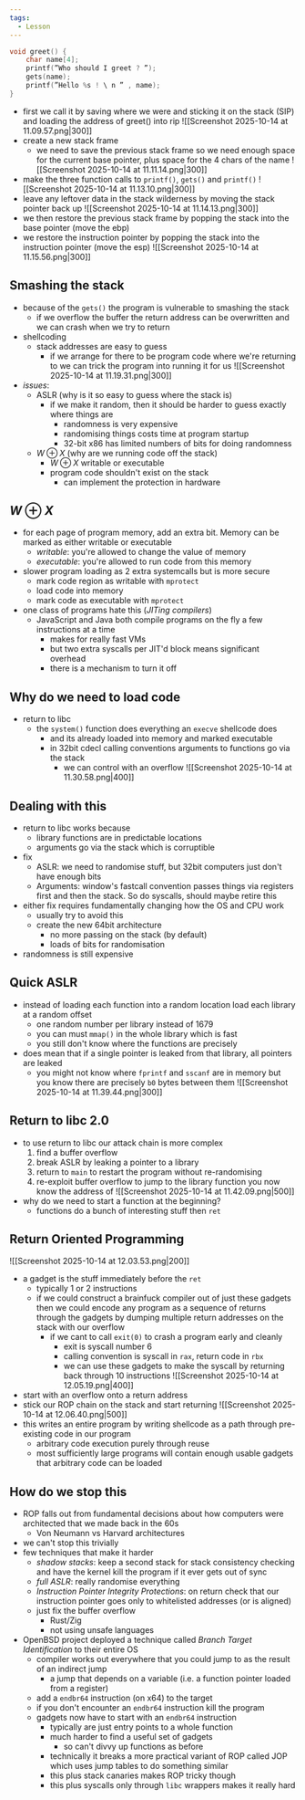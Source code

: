 ```yaml
---
tags:
  - Lesson
---
```

```c
void greet() {
	char name[4];
	printf(”Who should I greet ? ”);
	gets(name);
	printf(”Hello %s ! \ n ” , name);
}
```
- first we call it by saving where we were and sticking it on the stack (SIP) and loading the address of greet() into rip
![[Screenshot 2025-10-14 at 11.09.57.png|300]]
- create a new stack frame
	- we need to save the previous stack frame so we need enough space for the current base pointer, plus space for the 4 chars of the name
![[Screenshot 2025-10-14 at 11.11.14.png|300]]
- make the three function calls to `printf()`, `gets()` and `printf()`
![[Screenshot 2025-10-14 at 11.13.10.png|300]]
- leave any leftover data in the stack wilderness by moving the stack pointer back up
![[Screenshot 2025-10-14 at 11.14.13.png|300]]
- we then restore the previous stack frame by popping the stack into the base pointer (move the ebp)
- we restore the instruction pointer by popping the stack into the instruction pointer (move the esp)
![[Screenshot 2025-10-14 at 11.15.56.png|300]]
## Smashing the stack
- because of the `gets()` the program is vulnerable to smashing the stack
	- if we overflow the buffer the return address can be overwritten and we can crash when we try to return 
- shellcoding
	- stack addresses are easy to guess
		- if we arrange for there to be program code where we're returning to we can trick the program into running it for us
![[Screenshot 2025-10-14 at 11.19.31.png|300]]
- *issues*:
	- ASLR (why is it so easy to guess where the stack is)
		- if we make it random, then it should be harder to guess exactly where things are
			- randomness is very expensive
			- randomising things costs time at program startup
			- 32-bit x86 has limited numbers of bits for doing randomness
	- $W \oplus X$ (why are we running code off the stack)
		- $W \oplus X$ writable or executable 
		- program code shouldn't exist on the stack
			- can implement the protection in hardware 
## $W \oplus X$
- for each page of program memory, add an extra bit. Memory can be marked as either writable or executable
	- *writable*: you're allowed to change the value of memory
	- *executable*: you're allowed to run code from this memory
 - slower program loading as 2 extra systemcalls but is more secure
	 - mark code region as writable with `mprotect`
	 - load code into memory
	 - mark code as executable with `mprotect`
- one class of programs hate this (*JITing compilers*)
	- JavaScript and Java both compile programs on the fly a few instructions at a time
		- makes for really fast VMs
		- but two extra syscalls per JIT'd block means significant overhead
		- there is a mechanism to turn it off
## Why do we need to load code
- return to libc
	- the `system()` function does everything an `execve` shellcode does
		- and its already loaded into memory and marked executable
		- in 32bit cdecl calling conventions arguments to functions go via the stack
			- we can control with an overflow
![[Screenshot 2025-10-14 at 11.30.58.png|400]]
## Dealing with this
- return to libc works because
	- library functions are in predictable locations
	- arguments go via the stack which is corruptible
- fix
	- ASLR: we need to randomise stuff, but 32bit computers just don't have enough bits
	- Arguments: window's fastcall convention passes things via registers first and then the stack. So do syscalls, should maybe retire this
- either fix requires fundamentally changing how the OS and CPU work 
	- usually try to avoid this
	- create the new 64bit architecture
		- no more passing on the stack (by default)
		- loads of bits for randomisation
- randomness is still expensive
## Quick ASLR
- instead of loading each function into a random location load each library at a random offset
	- one random number per library instead of 1679
	- you can must `mmap()` in the whole library which is fast
	- you still don't know where the functions are precisely
- does mean that if a single pointer is leaked from that library, all pointers are leaked
	- you might not know where `fprintf` and `sscanf` are in memory but you know there are precisely `b0` bytes between them
![[Screenshot 2025-10-14 at 11.39.44.png|300]]
## Return to libc 2.0
- to use return to libc our attack chain is more complex
	1. find a buffer overflow
	2. break ASLR by leaking a pointer to a library
	3. return to `main` to restart the program without re-randomising 
	4. re-exploit buffer overflow to jump to the library function you now know the address of
![[Screenshot 2025-10-14 at 11.42.09.png|500]]
- why do we need to start a function at the beginning?
	- functions do a bunch of interesting stuff then `ret`
## Return Oriented Programming
![[Screenshot 2025-10-14 at 12.03.53.png|200]]
- a gadget is the stuff immediately before the `ret`
	- typically 1 or 2 instructions
	- if we could construct a brainfuck compiler out of just these gadgets then we could encode any program as a sequence of returns through the gadgets by dumping multiple return addresses on the stack with our overflow
		- if we cant to call `exit(0)` to crash a program early and cleanly
			- exit is syscall number 6
			- calling convention is syscall in `rax`, return code in `rbx`
			- we can use these gadgets to make the syscall by returning back through 10 instructions
![[Screenshot 2025-10-14 at 12.05.19.png|400]]
- start with an overflow onto a return address
- stick our ROP chain on the stack and start returning
![[Screenshot 2025-10-14 at 12.06.40.png|500]]
- this writes an entire program by writing shellcode as a path through pre-existing code in our program
	- arbitrary code execution purely through reuse
	- most sufficiently large programs will contain enough usable gadgets that arbitrary code can be loaded
## How do we stop this
- ROP falls out from fundamental decisions about how computers were architected that we made back in the 60s
	- Von Neumann vs Harvard architectures
- we can't stop this trivially
- few techniques that make it harder
	- *shadow stacks*: keep a second stack for stack consistency checking and have the kernel kill the program if it ever gets out of sync
	- *full ASLR*: really randomise everything
	- *Instruction Pointer Integrity Protections*: on return check that our instruction pointer goes only to whitelisted addresses (or is aligned)
	- just fix the buffer overflow
		- Rust/Zig
		- not using unsafe languages 
- OpenBSD project deployed a technique called *Branch Target Identification* to their entire OS
	- compiler works out everywhere that you could jump to as the result of an indirect jump
		- a jump that depends on a variable (i.e. a function pointer loaded from a register)
	- add a `endbr64` instruction (on x64) to the target
	- if you don't encounter an `endbr64` instruction kill the program
	- gadgets now have to start with an `endbr64` instruction
		- typically are just entry points to a whole function
		- much harder to find a useful set of gadgets
			- so can't divvy up functions as before
		- technically it breaks a more practical variant of ROP called JOP which uses jump tables to do something similar
		- this plus stack canaries makes ROP tricky though
		- this plus syscalls only through `libc` wrappers makes it really hard